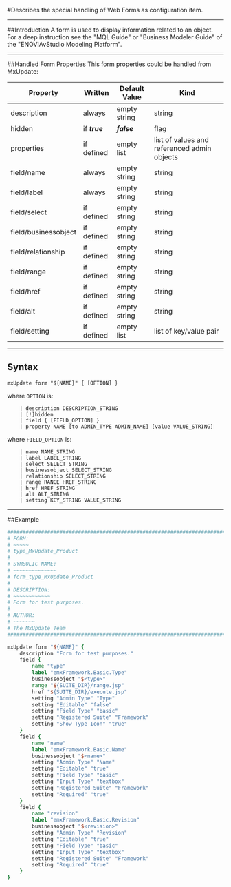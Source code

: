<!--
 *
 *  This file is part of MxUpdate <http://www.mxupdate.org>.
 *
 *  MxUpdate is a deployment tool for a PLM platform to handle
 *  administration objects as single update files (configuration item).
 *
 *  Copyright (C) 2008-2016 The MxUpdate Team
 *
 *  The Manual of MxUpdate is licensed under a CC BY-NC-SA 4.0 license
 *  (Creative Commons Attribution-NonCommercial-ShareAlike 4.0 
 *  International 4.0 license).
 *
 *  You should have received a copy of the license along with this
 *  work. If not, see <http://creativecommons.org/licenses/by-nc-sa/4.0/>.
 *
-->

#Describes the special handling of Web Forms as configuration item.

----
##Introduction
A form is used to display information related to an object. For a deep
instruction see the "MQL Guide" or "Business Modeler Guide" of the
"ENOVIAvStudio Modeling Platform".

----
##Handled Form Properties
This form properties could be handled from MxUpdate:

Property              | Written            | Default Value | Kind
----------------------|--------------------|---------------|----
description           | always             | empty string  | string
hidden                | if ***true***      | ***false***   | flag
properties            | if defined         | empty list    | list of values and referenced admin objects
field/name            | always             | empty string  | string
field/label           | always             | empty string  | string
field/select          | if defined         | empty string  | string
field/businessobject  | if defined         | empty string  | string
field/relationship    | if defined         | empty string  | string
field/range           | if defined         | empty string  | string
field/href            | if defined         | empty string  | string
field/alt             | if defined         | empty string  | string
field/setting         | if defined         | empty list    | list of key/value pair


----
## Syntax
```
mxUpdate form "${NAME}" { [OPTION] }
```
where `OPTION` is:
```
    | description DESCRIPTION_STRING
    | [!]hidden
    | field { [FIELD_OPTION] }
    | property NAME [to ADMIN_TYPE ADMIN_NAME] [value VALUE_STRING]
```
where `FIELD_OPTION` is:
```
    | name NAME_STRING
    | label LABEL_STRING
    | select SELECT_STRING
    | businessobject SELECT_STRING
    | relationship SELECT_STRING
    | range RANGE_HREF_STRING
    | href HREF_STRING
    | alt ALT_STRING
    | setting KEY_STRING VALUE_STRING 
```

	
----
##Example

```TCL
################################################################################
# FORM:
# ~~~~~
# type_MxUpdate_Product
#
# SYMBOLIC NAME:
# ~~~~~~~~~~~~~~
# form_type_MxUpdate_Product
#
# DESCRIPTION:
# ~~~~~~~~~~~~
# Form for test purposes.
#
# AUTHOR:
# ~~~~~~~
# The MxUpdate Team
################################################################################

mxUpdate form "${NAME}" {
    description "Form for test purposes." 
    field {
        name "type" 
        label "emxFramework.Basic.Type" 
        businessobject "$<type>" 
        range "${SUITE_DIR}/range.jsp" 
        href "${SUITE_DIR}/execute.jsp" 
        setting "Admin Type" "Type" 
        setting "Editable" "false" 
        setting "Field Type" "basic" 
        setting "Registered Suite" "Framework" 
        setting "Show Type Icon" "true"
    }
    field {
        name "name" 
        label "emxFramework.Basic.Name" 
        businessobject "$<name>" 
        setting "Admin Type" "Name" 
        setting "Editable" "true" 
        setting "Field Type" "basic" 
        setting "Input Type" "textbox" 
        setting "Registered Suite" "Framework" 
        setting "Required" "true" 
    }
    field {
        name "revision" 
        label "emxFramework.Basic.Revision" 
        businessobject "$<revision>" 
        setting "Admin Type" "Revision" 
        setting "Editable" "true" 
        setting "Field Type" "basic" 
        setting "Input Type" "textbox" 
        setting "Registered Suite" "Framework" 
        setting "Required" "true" 
    }
}
```
